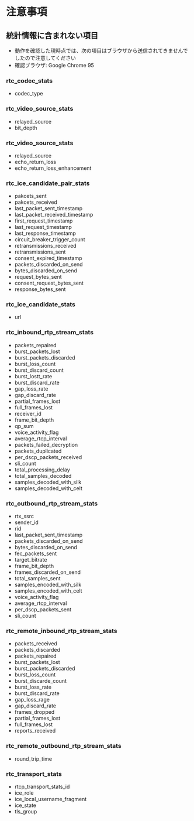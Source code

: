 # 注意事項


## 統計情報に含まれない項目

- 動作を確認した現時点では、次の項目はブラウザから送信されてきませんでしたので注意してください
- 確認ブラウザ: Google Chrome 95


### rtc_codec_stats

- codec_type


### rtc_video_source_stats

- relayed_source
- bit_depth


### rtc_video_source_stats

- relayed_source
- echo_return_loss
- echo_return_loss_enhancement


### rtc_ice_candidate_pair_stats

- pakcets_sent
- pakcets_received
- last_packet_sent_timestamp
- last_packet_received_timestamp
- first_request_timestamp
- last_request_timestamp
- last_response_timestamp
- circuit_breaker_trigger_count
- retransmissions_received
- retransmissions_sent
- consent_expired_timestamp
- packets_discarded_on_send
- bytes_discarded_on_send
- request_bytes_sent
- consent_request_bytes_sent
- response_bytes_sent


### rtc_ice_candidate_stats

- url


### rtc_inbound_rtp_stream_stats

- packets_repaired
- burst_packets_lost
- burst_packets_discarded
- burst_loss_count
- burst_discard_count
- burst_lostt_rate
- burst_discard_rate
- gap_loss_rate
- gap_discard_rate
- partial_frames_lost
- full_frames_lost
- receiver_id
- frame_bit_depth
- qp_sum
- voice_activity_flag
- average_rtcp_interval
- packets_failed_decryption
- packets_duplicated
- per_dscp_packets_received
- sli_count
- total_processing_delay
- total_samples_decoded
- samples_decoded_with_silk
- samples_decoded_with_celt


### rtc_outbound_rtp_stream_stats

- rtx_ssrc
- sender_id
- rid
- last_packet_sent_timestamp
- packets_discarded_on_send
- bytes_discarded_on_send
- fec_packets_sent
- target_bitrate
- frame_bit_depth
- frames_discarded_on_send
- total_samples_sent
- samples_encoded_with_silk
- samples_encoded_with_celt
- voice_activity_flag
- average_rtcp_interval
- per_dscp_packets_sent
- sli_count


### rtc_remote_inbound_rtp_stream_stats

- packets_received
- packets_discarded
- packets_repaired
- burst_packets_lost
- burst_packets_discarded
- burst_loss_count
- burst_discarde_count
- burst_loss_rate
- burst_discard_rate
- gap_loss_rage
- gap_discard_rate
- frames_dropped
- partial_frames_lost
- full_frames_lost
- reports_received


### rtc_remote_outbound_rtp_stream_stats

- round_trip_time


### rtc_transport_stats

- rtcp_transport_stats_id
- ice_role
- ice_local_username_fragment
- ice_state
- tls_group

